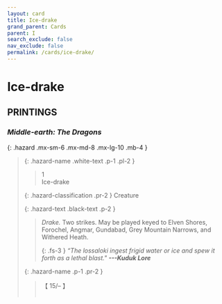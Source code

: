 ```yaml
---
layout: card
title: Ice-drake
grand_parent: Cards
parent: I
search_exclude: false
nav_exclude: false
permalink: /cards/ice-drake/
---
```


# Ice-drake


## PRINTINGS


### _Middle-earth: The Dragons_

{: .hazard .mx-sm-6 .mx-md-8 .mx-lg-10 .mb-4 }
> {: .hazard-name .white-text .p-1 .pl-2 }
> > <div class="hazard-mp">1</div>
> > <div class="card-name">Ice-drake</div>
>
> {: .hazard-classification .pr-2 }
> Creature
>
> {: .hazard-text .black-text .p-2 }
> > _Drake._ Two strikes. May be played keyed to Elven Shores, Forochel, Angmar, Gundabad, Grey Mountain Narrows, and Withered Heath. 
> > 
> > {: .fs-3 } 
> > _“The lossaloki ingest frigid water or ice and spew it forth as a lethal blast."_ ***---&#65279;Kuduk&nbsp;Lore*** 
>
> {: .hazard-name .p-1 .pr-2 }
> > <div class="card-shield">【 15/&ndash; 】</div>
> > <div class="card-corruption">&nbsp;</div>


